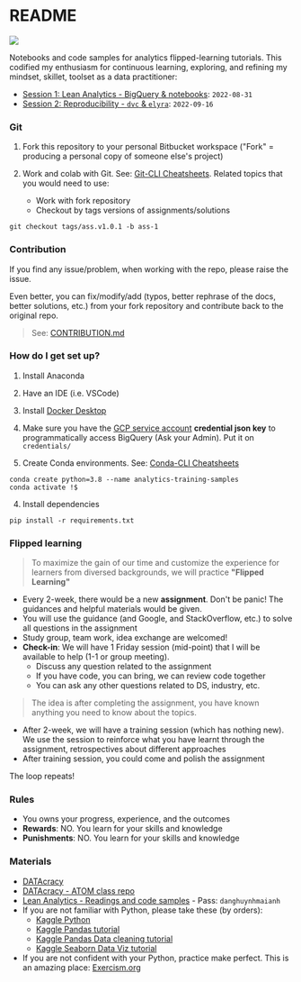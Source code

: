 # README #

[<img src="https://deepnote.com/buttons/launch-in-deepnote.svg">](https://deepnote.com/launch?url=https://github.com/anhdangqb/analytics-training-samples)

Notebooks and code samples for analytics flipped-learning tutorials. This codified my enthusiasm for continuous learning, exploring, and refining my mindset, skillet, toolset as a data practitioner:

- [Session 1: Lean Analytics - BigQuery & notebooks](./bigquery-notebooks/README.md): `2022-08-31`
- [Session 2: Reproducibility - `dvc` & `elyra`](./02-reproducibility/README.md): `2022-09-16`

### Git ###

1. Fork this repository to your personal Bitbucket workspace ("Fork" = producing a personal copy of someone else's project) 
2. Work and colab with Git. See: [Git-CLI Cheatsheets](./cheatsheets/git-cli.md). Related topics that you would need to use:

    - Work with fork repository
    - Checkout by tags versions of assignments/solutions 

```
git checkout tags/ass.v1.0.1 -b ass-1
```


### Contribution ###

If you find any issue/problem, when working with the repo, please raise the issue. 

Even better, you can fix/modify/add (typos, better rephrase of the docs, better solutions, etc.) from your fork repository and contribute back to the original repo.

> See: [CONTRIBUTION.md](./CONTRIBUTION.md)


### How do I get set up? ###

1. Install Anaconda
2. Have an IDE (i.e. VSCode)
3. Install [Docker Desktop](https://www.docker.com/products/docker-desktop/)
4. Make sure you have the [GCP service account](https://cloud.google.com/iam/docs/service-accounts) **credential json key** to programmatically access BigQuery (Ask your Admin). Put it on `credentials/`

3. Create Conda environments. See: [Conda-CLI Cheatsheets](./cheatsheets/conda-cli.md)

```
conda create python=3.8 --name analytics-training-samples
conda activate !$
```

4. Install dependencies

```
pip install -r requirements.txt
```


### Flipped learning ###

> To maximize the gain of our time and customize the experience for learners from diversed backgrounds, we will practice **"Flipped Learning"** 

* Every 2-week, there would be a new **assignment**. Don't be panic! The guidances and helpful materials would be given.
* You will use the guidance (and Google, and StackOverflow, etc.) to solve all questions in the assignment
* Study group, team work, idea exchange are welcomed!
* **Check-in**: We will have 1 Friday session (mid-point) that I will be available to help (1-1 or group meeting). 
    * Discuss any question related to the assignment
    * If you have code, you can bring, we can review code together
    * You can ask any other questions related to DS, industry, etc.

> The idea is after completing the assignment, you have known anything you need to know about the topics.

* After 2-week, we will have a training session (which has nothing new). We use the session to reinforce what you have learnt through the assignment, retrospectives about different approaches
* After training session, you could come and polish the assignment 

The loop repeats!


### Rules ###
* You owns your progress, experience, and the outcomes 
* **Rewards**: NO. You learn for your skills and knowledge
* **Punishments**: NO. You learn for your skills and knowledge


### Materials ###
- [DATAcracy](https://anhdang.gitbook.io/datacracy/)
- [DATAcracy - ATOM class repo](https://github.com/anhdanggit/atom-assignments)
- [Lean Analytics - Readings and code samples](https://publish.obsidian.md/danghuynhmaianh/00-Work/Lean-Analytics/Tutorials/5-Analytics+Frameworks) - Pass: `danghuynhmaianh`
- If you are not familiar with Python, please take these (by orders):
    - [Kaggle Python](https://www.kaggle.com/learn/python)
    - [Kaggle Pandas tutorial](https://www.kaggle.com/learn/pandas)
    - [Kaggle Pandas Data cleaning tutorial](https://www.kaggle.com/learn/data-cleaning)
    - [Kaggle Seaborn Data Viz tutorial](https://www.kaggle.com/learn/data-visualization)
- If you are not confident with your Python, practice make perfect. This is an amazing place: [Exercism.org](https://exercism.org/tracks/python)

